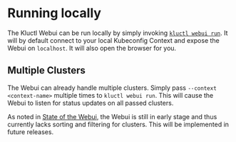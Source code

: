 <!-- This comment is uncommented when auto-synced to www-kluctl.io

---
title: Running locally
linkTitle: Running locally
description: Running the Kluctl Webui locally
weight: 30
---
-->

# Running locally

The Kluctl Webui can be run locally by simply invoking [`kluctl webui run`](../kluctl/commands/webui-run.md).
It will by default connect to your local Kubeconfig Context and expose the Webui on `localhost`. It will also open
the browser for you.

## Multiple Clusters

The Webui can already handle multiple clusters. Simply pass `--context <context-name>` multiple times to `kluctl webui run`.
This will cause the Webui to listen for status updates on all passed clusters.

As noted in [State of the Webui](./README.md#state-of-the-webui), the Webui is still in early stage and thus currently
lacks sorting and filtering for clusters. This will be implemented in future releases.
